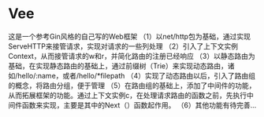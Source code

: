 # Vee
这是一个参考Gin风格的自己写的Web框架
（1）以net/http包为基础，通过实现ServeHTTP来接管请求，实现对请求的一些列处理
（2）引入了上下文实例Context，从而接管请求的w和r，并简化路由的注册已经响应
（3）以静态路由为基础，在实现静态路由的基础上，通过前缀树（Trie）来实现动态路由，诸如/hello/:name，或者/hello/*filepath
（4）实现了动态路由以后，引入了路由组的概念，将路由分组，便于管理
（5）在路由组的基础上，添加了中间件的功能，从而拓展框架的功能。通过上下文实例c，在处理请求路由的函数之前，先执行中间件函数来实现，主要是其中的Next（）函数起作用。
（6）其他功能有待完善...

